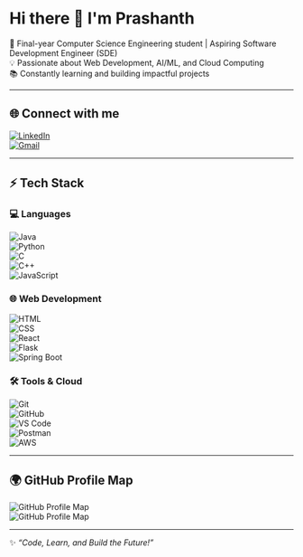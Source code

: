 # Hi there 👋 I'm Prashanth  

🚀 Final-year Computer Science Engineering student | Aspiring Software Development Engineer (SDE)  
💡 Passionate about Web Development, AI/ML, and Cloud Computing  
📚 Constantly learning and building impactful projects  

---

## 🌐 Connect with me  
[![LinkedIn](https://img.shields.io/badge/LinkedIn-blue?style=for-the-badge&logo=linkedin)](https://www.linkedin.com/in/your-linkedin)  
[![Gmail](https://img.shields.io/badge/Gmail-D14836?style=for-the-badge&logo=gmail&logoColor=white)](mailto:yourmail@gmail.com)  

---

## ⚡ Tech Stack  

### 💻 Languages  
![Java](https://img.shields.io/badge/Java-ED8B00?style=for-the-badge&logo=openjdk&logoColor=white)  
![Python](https://img.shields.io/badge/Python-3776AB?style=for-the-badge&logo=python&logoColor=white)  
![C](https://img.shields.io/badge/C-00599C?style=for-the-badge&logo=c&logoColor=white)  
![C++](https://img.shields.io/badge/C++-00599C?style=for-the-badge&logo=cplusplus&logoColor=white)  
![JavaScript](https://img.shields.io/badge/JavaScript-F7DF1E?style=for-the-badge&logo=javascript&logoColor=black)  

### 🌐 Web Development  
![HTML](https://img.shields.io/badge/HTML5-E34F26?style=for-the-badge&logo=html5&logoColor=white)  
![CSS](https://img.shields.io/badge/CSS3-1572B6?style=for-the-badge&logo=css3&logoColor=white)  
![React](https://img.shields.io/badge/React-20232A?style=for-the-badge&logo=react&logoColor=61DAFB)  
![Flask](https://img.shields.io/badge/Flask-000000?style=for-the-badge&logo=flask&logoColor=white)  
![Spring Boot](https://img.shields.io/badge/Spring_Boot-6DB33F?style=for-the-badge&logo=springboot&logoColor=white)  

### 🛠️ Tools & Cloud  
![Git](https://img.shields.io/badge/Git-F05032?style=for-the-badge&logo=git&logoColor=white)  
![GitHub](https://img.shields.io/badge/GitHub-181717?style=for-the-badge&logo=github&logoColor=white)  
![VS Code](https://img.shields.io/badge/VS%20Code-007ACC?style=for-the-badge&logo=visualstudiocode&logoColor=white)  
![Postman](https://img.shields.io/badge/Postman-FF6C37?style=for-the-badge&logo=postman&logoColor=white)  
![AWS](https://img.shields.io/badge/AWS-232F3E?style=for-the-badge&logo=amazonaws&logoColor=white)  

---

## 🌍 GitHub Profile Map  

![GitHub Profile Map](https://github-profile-summary-cards.vercel.app/api/cards/repos-per-language?username=your-username&theme=radical)  
![GitHub Profile Map](https://github-profile-summary-cards.vercel.app/api/cards/most-commit-language?username=your-username&theme=radical)  

---

✨ _“Code, Learn, and Build the Future!”_
